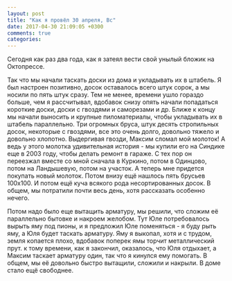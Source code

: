 ```yaml
---
layout: post
title: "Как я провёл 30 апреля, Вс"
date: 2017-04-30 21:09:05 +0300
comments: true
categories: 
---
```

Сегодня как раз два года, как я затеял вести свой унылый бложик на Октопрессе.

Так что мы начали таскать доски из дома и укладывать их в штабель. Я был настроен позитивно, досок оставалось всего штук сорок, а мы носили по пять штук сразу. Тем не менее, времени ушло гораздо больше, чем я рассчитывал, вдобавок снизу опять начали попадаться короткие доски, доски с гвоздями и саморезами и др. Ближе к концу мы начали выносить и крупные пиломатериалы, чтобы укладывать их в штабель параллельно. Три огромных бруса, штук десять стропильных досок, некоторые с гвоздями, все это очень долго, довольно тяжело и довольно хлопотно. Выдергивая гвозди, Максим сломал мой молоток! А ведь у этого молотка удивительная история - мы купили его на Синдике еще в 2003 году, чтобы делать ремонт в гараже. С тех пор он переезжал вместе со мной сначала в Куркино, потом в Одинцово, потом на Ландышевую, потом на участок. А теперь мне придется покупать новый молоток. Потом внизу ещё нашлось пять брусьев 100х100. И потом ещё куча всякого рода несортированных досок. В общем, мы потратили почти весь день, хотя рассказать особенно нечего.

Потом надо было еще вытащить арматуру, мы решили, что сложим её параллельно бытовке и накроем желобом. Тут Юле потребовалось вырыть яму под пионы, и я предложил Юле поменяться - я буду рыть яму, а Юля будет таскать арматуру. Яму я выкопал, хотя и с трудом, земля копается плохо, вдобавок поперек ямы торчит металлический прут. к тому времени, как я закончил, оказалось, что Юля отдыхает, а Максим таскает арматуру один, так что я кинулся ему помогать. В общем, мы её довольно быстро вытащили, сложили и накрыли. В доме стало ещё свободнее.